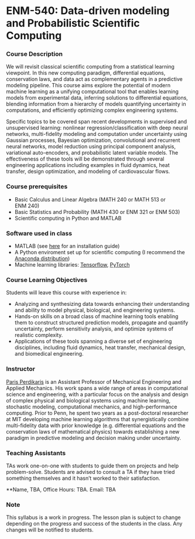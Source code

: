 # ENM-540: Data-driven modeling and Probabilistic Scientific Computing

### Course Description

We will revisit classical scientific computing from a statistical learning viewpoint. In this new computing paradigm, differential equations, conservation laws, and data act as complementary agents in a predictive modeling pipeline. This course aims explore the potential of modern machine learning as a unifying computational tool that enables learning models from experimental data, inferring solutions to differential equations, blending information from a hierarchy of models  quantifying uncertainty in computations, and efficiently optimizing complex engineering systems. 

Specific topics to be covered span recent developments in supervised and unsupervised learning: nonlinear regression/classification with deep neural networks, multi-fidelity modeling and computation under uncertainty using Gaussian processes, Bayesian optimization, convolutional and recurrent neural networks, model reduction using principal component analysis, variational auto-encoders, and probabilistic latent variable models. The effectiveness of these tools will be demonstrated through several engineering applications including examples in fluid dynamics, heat transfer, design optimization, and modeling of cardiovascular flows. 

### Course prerequisites

- Basic Calculus and Linear Algebra (MATH 240 or MATH 513 or ENM 240)
- Basic Statistics and Probability (MATH 430 or ENM 321 or ENM 503)
- Scientific computing in Python and MATLAB

### Software used in class

- MATLAB (see [here](https://www.seas.upenn.edu/cets/software/matlab/) for an installation guide)
- A Python enviroment set up for scientific computing (I recommend the [Anaconda distribution](https://anaconda.org/anaconda/python))
- Machine learning libraries: [Tensorflow](https://www.tensorflow.org/), [PyTorch](http://pytorch.org/)

### Course Learning Objectives

Students will leave this course with experience in:

- Analyzing and synthesizing data towards enhancing their understanding and ability to model physical, biological, and engineering systems. 
- Hands-on skills on a broad class of machine learning tools enabling them to construct structured prediction models, propagate and quantify uncertainty, perform sensitivity analysis, and optimize systems of realistic complexity.
- Applications of these tools spanning a diverse set of engineering disciplines, including fluid dynamics, heat transfer, mechanical design, and biomedical engineering.


### Instructor

[Paris Perdikaris](https://www.seas.upenn.edu/directory/profile.php?ID=237) is an Assistant Professor of Mechanical Engineering and Applied Mechanics. His work spans a wide range of areas in computational science and engineering, with a particular focus on the analysis and design of complex physical and biological systems using machine learning, stochastic modeling, computational mechanics, and high-performance computing. Prior to Penn, he spent two years as a post-doctoral researcher at MIT developing machine learning algorithms that synergistically combine multi-fidelity data with prior knowledge (e.g. differential equations and the conservation laws of mathematical physics) towards establishing a new paradigm in predictive modeling and decision making under uncertainty.


### Teaching Assistants

TAs work one-on-one with students to guide them on projects and help problem-solve. Students are advised to consult a TA if they have tried something themselves and it hasn’t worked to their satisfaction.

**Name, TBA, Office Hours: TBA. Email: TBA



### Note

This syllabus is a work in progress. The lesson plan is subject to change depending on the progress and success of the students in the class. Any changes will be notified to students.
